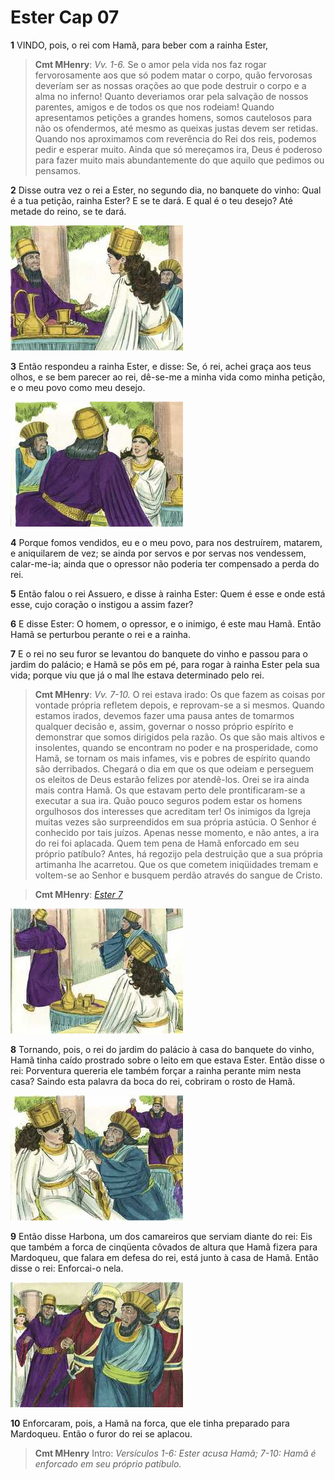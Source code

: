 # Ester Cap 07

**1** 	VINDO, pois, o rei com Hamã, para beber com a rainha Ester,

> **Cmt MHenry**: *Vv. 1-6.* Se o amor pela vida nos faz rogar fervorosamente aos que só podem matar o corpo, quão fervorosas deveríam ser as nossas orações ao que pode destruir o corpo e a alma no inferno! Quanto deveriamos orar pela salvação de nossos parentes, amigos e de todos os que nos rodeiam! Quando apresentamos petições a grandes homens, somos cautelosos para não os ofendermos, até mesmo as queixas justas devem ser retidas. Quando nos aproximamos com reverência do Rei dos reis, podemos pedir e esperar muito. Ainda que só mereçamos ira, Deus é poderoso para fazer muito mais abundantemente do que aquilo que pedimos ou pensamos.

**2** 	Disse outra vez o rei a Ester, no segundo dia, no banquete do vinho: Qual é a tua petição, rainha Ester? E se te dará. E qual é o teu desejo? Até metade do reino, se te dará.

![](../Images/SweetPublishing/17-7-1.jpg) 

**3** 	Então respondeu a rainha Ester, e disse: Se, ó rei, achei graça aos teus olhos, e se bem parecer ao rei, dê-se-me a minha vida como minha petição, e o meu povo como meu desejo.

![](../Images/SweetPublishing/17-7-2.jpg) 

**4** 	Porque fomos vendidos, eu e o meu povo, para nos destruírem, matarem, e aniquilarem de vez; se ainda por servos e por servas nos vendessem, calar-me-ia; ainda que o opressor não poderia ter compensado a perda do rei.

**5** 	Então falou o rei Assuero, e disse à rainha Ester: Quem é esse e onde está esse, cujo coração o instigou a assim fazer?

**6** 	E disse Ester: O homem, o opressor, e o inimigo, é este mau Hamã. Então Hamã se perturbou perante o rei e a rainha.

**7** 	E o rei no seu furor se levantou do banquete do vinho e passou para o jardim do palácio; e Hamã se pôs em pé, para rogar à rainha Ester pela sua vida; porque viu que já o mal lhe estava determinado pelo rei.

> **Cmt MHenry**: *Vv. 7-10.* O rei estava irado: Os que fazem as coisas por vontade própria refletem depois, e reprovam-se a si mesmos. Quando estamos irados, devemos fazer uma pausa antes de tomarmos qualquer decisão e, assim, governar o nosso próprio espírito e demonstrar que somos dirigidos pela razão. Os que são mais altivos e insolentes, quando se encontram no poder e na prosperidade, como Hamã, se tornam os mais infames, vis e pobres de espírito quando são derribados. Chegará o dia em que os que odeiam e perseguem os eleitos de Deus estarão felizes por atendê-los. Orei se ira ainda mais contra Hamã. Os que estavam perto dele prontificaram-se a executar a sua ira. Quão pouco seguros podem estar os homens orgulhosos dos interesses que acreditam ter! Os inimigos da Igreja muitas vezes são surpreendidos em sua própria astúcia. O Senhor é conhecido por tais juízos. Apenas nesse momento, e não antes, a ira do rei foi aplacada. Quem tem pena de Hamã enforcado em seu próprio patíbulo? Antes, há regozijo pela destruição que a sua própria artimanha lhe acarretou. Que os que cometem iniqüidades tremam e voltem-se ao Senhor e busquem perdão através do sangue de Cristo.

> **Cmt MHenry**: *[Ester 7](../17A-Et/07.md#0)*

![](../Images/SweetPublishing/17-7-3.jpg) 

**8** 	Tornando, pois, o rei do jardim do palácio à casa do banquete do vinho, Hamã tinha caído prostrado sobre o leito em que estava Ester. Então disse o rei: Porventura quereria ele também forçar a rainha perante mim nesta casa? Saindo esta palavra da boca do rei, cobriram o rosto de Hamã.

![](../Images/SweetPublishing/17-7-4.jpg) 

**9** 	Então disse Harbona, um dos camareiros que serviam diante do rei: Eis que também a forca de cinqüenta côvados de altura que Hamã fizera para Mardoqueu, que falara em defesa do rei, está junto à casa de Hamã. Então disse o rei: Enforcai-o nela.

![](../Images/SweetPublishing/17-7-5.jpg) 

**10** 	Enforcaram, pois, a Hamã na forca, que ele tinha preparado para Mardoqueu. Então o furor do rei se aplacou.


> **Cmt MHenry** Intro: *Versículos 1-6: Ester acusa Hamã; 7-10: Hamã é enforcado em seu próprio patíbulo.*